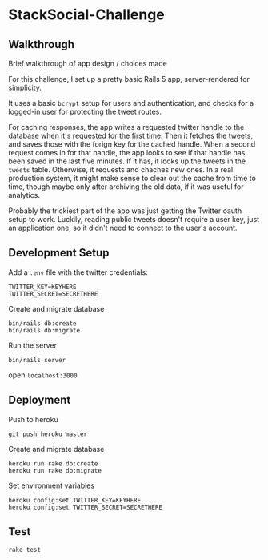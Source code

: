 # StackSocial-Challenge

## Walkthrough
Brief walkthrough of app design / choices made

For this challenge, I set up a pretty basic Rails 5 app, server-rendered for simplicity.

It uses a basic `bcrypt` setup for users and authentication, and checks for a logged-in user for protecting the tweet routes.

For caching responses, the app writes a requested twitter handle to the database when it's requested for the first time. Then it fetches the tweets, and saves those with the forign key for the cached handle. When a second request comes in for that handle, the app looks to see if that handle has been saved in the last five minutes. If it has, it looks up the tweets in the `tweets` table. Otherwise, it requests and chaches new ones. In a real production system, it might make sense to clear out the cache from time to time, though maybe only after archiving the old data, if it was useful for analytics.

Probably the trickiest part of the app was just getting the Twitter oauth setup to work. Luckily, reading public tweets doesn't require a user key, just an application one, so it didn't need to connect to the user's account.

## Development Setup
Add a `.env` file with the twitter credentials:
```
TWITTER_KEY=KEYHERE
TWITTER_SECRET=SECRETHERE
```

Create and migrate database
```
bin/rails db:create
bin/rails db:migrate
```

Run the server
```
bin/rails server
```

open `localhost:3000`

## Deployment
Push to heroku
```
git push heroku master
```

Create and migrate database
```
heroku run rake db:create
heroku run rake db:migrate
```

Set environment variables
```
heroku config:set TWITTER_KEY=KEYHERE
heroku config:set TWITTER_SECRET=SECRETHERE
```

## Test
```
rake test
```
